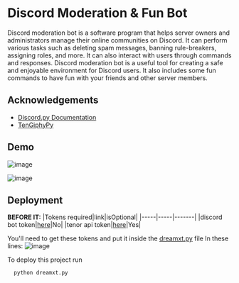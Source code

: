 # Discord Moderation & Fun Bot

Discord moderation bot is a software program that helps server owners and administrators manage their online communities on Discord. It can perform various tasks such as deleting spam messages, banning rule-breakers, assigning roles, and more. It can also interact with users through commands and responses. Discord moderation bot is a useful tool for creating a safe and enjoyable environment for Discord users.
It also includes some fun commands to have fun with your friends and other server members.

## Acknowledgements

 - [Discord.py Documentation](https://discordpy.readthedocs.io/en/stable/)
 - [TenGiphyPy](https://github.com/realSnosh/TenGiphPy)


## Demo

![image](https://github.com/mr-mods-yg/moderation-fun-bot-python/assets/62419230/0ae58e7e-43a9-47b2-a45a-a31ef919797c)
<br>

![image](https://github.com/mr-mods-yg/moderation-fun-bot-python/assets/62419230/c9c9443b-066b-4793-a1d6-3ae2c3f36186)


## Deployment
**BEFORE IT:**
|Tokens required|link|isOptional|
|-----|-----|-------|
|discord bot token|[here](https://discord.com/developers/applications)|No|
|tenor api token|[here](https://tenor.com/developer/dashboard)|Yes|

You'll need to get these tokens and put it inside the [dreamxt.py](https://github.com/mr-mods-yg/moderation-fun-bot-python/blob/main/dreamtx.py) file
In these lines:
![image](https://github.com/mr-mods-yg/moderation-fun-bot-python/assets/62419230/e290c284-7a5d-4250-b793-20ad4c542aab)


To deploy this project run

```bash
  python dreamxt.py
```



